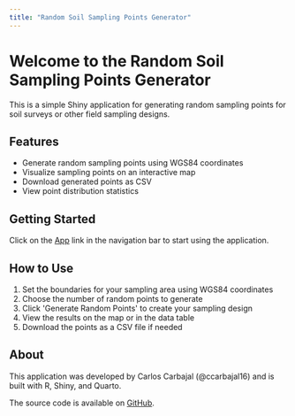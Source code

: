 ```yaml
---
title: "Random Soil Sampling Points Generator"
---
```


# Welcome to the Random Soil Sampling Points Generator

This is a simple Shiny application for generating random sampling points for soil surveys or other field sampling designs.

## Features

- Generate random sampling points using WGS84 coordinates
- Visualize sampling points on an interactive map
- Download generated points as CSV
- View point distribution statistics

## Getting Started

Click on the [App](random_sampling.html) link in the navigation bar to start using the application.

## How to Use

1. Set the boundaries for your sampling area using WGS84 coordinates
2. Choose the number of random points to generate
3. Click 'Generate Random Points' to create your sampling design
4. View the results on the map or in the data table
5. Download the points as a CSV file if needed

## About

This application was developed by Carlos Carbajal (@ccarbajal16) and is built with R, Shiny, and Quarto.

The source code is available on [GitHub](https://github.com/ccarbajal16/random_sampling).
